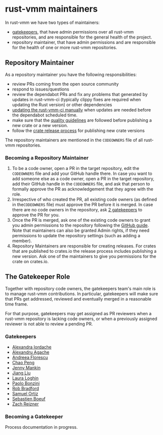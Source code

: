 # rust-vmm maintainers

In rust-vmm we have two types of maintainers:
- [gatekeepers](#gatekeepers), that have admin permissions over all rust-vmm
  repositories, and are responsible for the general health of the project.
- repository maintainer, that have admin permissions and are responsible for
  the health of one or more rust-vmm repositories.

## Repository Maintainer

As a repository maintainer you have the following responsibilities:
- review PRs coming from the open source community
- respond to issues/questions
- review the dependabot PRs and fix any problems that generated by updates in
  rust-vmm-ci (typically clippy fixes are required when updating the Rust
  version) or other dependencies
- [updating the rust-vmm-ci manually](CONTRIBUTING.md#updating-the-rust-vmm-ci)
  when updates are needed before the dependabot scheduled time.
- make sure that the
  [quality guidelines](README.md#publishing-on-cratesio---requirements-list)
  are followed before publishing a new crate or a new version.
- follow the [crate release process](docs/maintainers/crate_release.md) for
  publishing new crate versions

The repository maintainers are mentioned in the `CODEOWNERS` file of all
rust-vmm repositories.

### Becoming a Repository Maintainer

1. To be a code owner, open a PR in the target repository, edit the `CODEOWNERS`
file and add your GitHub handle there. In case you want to add someone else as
a code owner, open a PR in the target repository, add their GitHub handle in
the `CODEOWNERS` file, and ask that person to formally approve the PR as
acknowledgement that they agree with the role.
2. Irrespective of who created the PR, all existing code owners (as defined in
the`CODEOWNERS` file) must approve the PR before it is merged. In case
there are no code owners in the repository, ask [2 gatekeepers](#gatekeepers)
to approve the PR for you.
3. Once the PR is merged, ask one of the existing code owners to grant you
admin permissions to the repository following the
[GitHub guide](https://docs.github.com/en/enterprise-server@3.0/organizations/managing-access-to-your-organizations-repositories/adding-outside-collaborators-to-repositories-in-your-organization#adding-outside-collaborators-to-a-repository).
Note that maintainers can also be granted Admin rights, if they need
permissions to update the repository settings (such as adding a member).
4. Repository Maintainers are responsible for creating releases. For crates
that are published to crates.io the release process includes publishing a new
version. Ask one of the maintainers to give you permissions for the crate
on crates.io.

## The Gatekeeper Role

Together with repository code owners, the gatekeepers team's main role is to
manage rust-vmm contributions. In particular, gatekeepers will make sure that
PRs get addressed, reviewed and eventually merged in a reasonable time frame.

For that purpose, gatekeepers may get assigned as PR reviewers when a rust-vmm
repository is lacking code owners, or when a previously assigned reviewer is not
able to review a pending PR.

### Gatekeepers

* [Alexandra Iordache](https://github.com/aghecenco)
* [Alexandru Agache](https://github.com/alexandruag)
* [Andreea Florescu](https://github.com/andreeaflorescu)
* [Chao Peng](https://github.com/chao-p)
* [Jenny Mankin](https://github.com/jennymankin)
* [Jiang Liu](https://github.com/jiangliu)
* [Laura Loghin](https://github.com/lauralt)
* [Paolo Bonzini](https://github.com/bonzini)
* [Rob Bradford](https://github.com/rbradford)
* [Samuel Ortiz](https://github.com/sameo)
* [Sebastien Boeuf](https://github.com/sboeuf)
* [Zach Reizner](https://github.com/zachreizner)

### Becoming a Gatekeeper

Process documentation in progress.